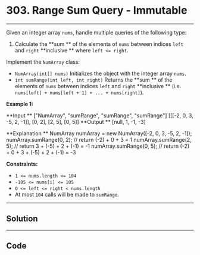 # 303. Range Sum Query - Immutable

---

Given an integer array `nums`, handle multiple queries of the following type:

  1. Calculate the **sum ** of the elements of `nums` between indices `left` and `right` **inclusive ** where `left <= right`.



Implement the `NumArray` class:

  * `NumArray(int[] nums)` Initializes the object with the integer array `nums`.
  * `int sumRange(int left, int right)` Returns the **sum ** of the elements of `nums` between indices `left` and `right` **inclusive ** (i.e. `nums[left] + nums[left + 1] + ... + nums[right]`).



 

**Example 1:**


**Input **
["NumArray", "sumRange", "sumRange", "sumRange"]
[[[-2, 0, 3, -5, 2, -1]], [0, 2], [2, 5], [0, 5]]
**Output **
[null, 1, -1, -3]

**Explanation **
NumArray numArray = new NumArray([-2, 0, 3, -5, 2, -1]);
numArray.sumRange(0, 2); // return (-2) + 0 + 3 = 1
numArray.sumRange(2, 5); // return 3 + (-5) + 2 + (-1) = -1
numArray.sumRange(0, 5); // return (-2) + 0 + 3 + (-5) + 2 + (-1) = -3


 

**Constraints:**

  * `1 <= nums.length <= 104`
  * `-105 <= nums[i] <= 105`
  * `0 <= left <= right < nums.length`
  * At most `104` calls will be made to `sumRange`.

---

## Solution



---

## Code
```python


```